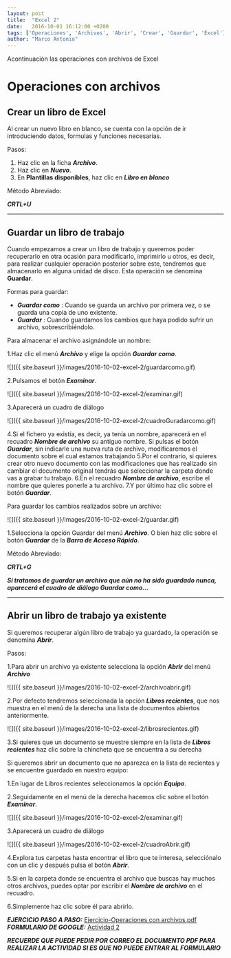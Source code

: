 ```yaml
---
layout: post
title:  "Excel 2"
date:   2016-10-01 16:12:00 +0200
tags: ['Operaciones', 'Archivos', 'Abrir', 'Crear', 'Guardar', 'Excel']
author: "Marco Antonio"
---
```


Acontinuación las operaciones con archivos de Excel

# Operaciones con archivos

## Crear un libro de Excel

Al crear un nuevo libro en blanco, se cuenta con la opción de ir introduciendo datos, formulas y funciones necesarias.

Pasos:

1. Haz clic en la ficha ***Archivo***.
2. Haz clic en ***Nuevo***.
3. En **Plantillas disponibles**, haz clic en ***Libro en blanco***

Método Abreviado:

___CRTL+U___

***

## Guardar un libro de trabajo

Cuando empezamos a crear un libro de trabajo y queremos poder recuperarlo en otra ocasión para modificarlo, imprimirlo u otros, es decir, para realizar cualquier operación posterior sobre este, tendremos que almacenarlo en alguna unidad de disco. Esta operación se denomina **Guardar**.

Formas para guardar:

+ ***Guardar como***
    : Cuando se guarda un archivo por primera vez, o se guarda una copia de uno existente.
+ ***Guardar***
    : Cuando guardamos los cambios que haya podido sufrir un archivo, sobrescribiéndolo.

Para almacenar el archivo asignándole un nombre:

1.Haz clic el menú ***Archivo*** y elige la opción ***Guardar como***.

![]({{ site.baseurl }}/images/2016-10-02-excel-2/guardarcomo.gif)

2.Pulsamos el botón ***Examinar***.

![]({{ site.baseurl }}/images/2016-10-02-excel-2/examinar.gif)

3.Aparecerá un cuadro de diálogo

![]({{ site.baseurl }}/images/2016-10-02-excel-2/cuadroGuradarcomo.gif)

4.Si el fichero ya existía, es decir, ya tenía un nombre, aparecerá en el recuadro ***Nombre de archivo*** su antiguo nombre. Si pulsas el botón ***Guardar***, sin indicarle una nueva ruta de archivo, modificaremos el documento sobre el cual estamos trabajando
5.Por el contrario, si quieres crear otro nuevo documento con las modificaciones que has realizado sin cambiar el documento original tendrás que seleccionar la carpeta donde vas a grabar tu trabajo.
6.En el recuadro ***Nombre de archivo***, escribe el nombre que quieres ponerle a tu archivo.
7.Y por último haz clic sobre el botón ***Guardar***.

Para guardar los cambios realizados sobre un archivo:

![]({{ site.baseurl }}/images/2016-10-02-excel-2/guardar.gif)

1.Selecciona la opción Guardar del menú ***Archivo***. O bien haz clic sobre el botón ***Guardar*** de la ***Barra de Acceso Rápido***.

Método Abreviado:

___CRTL+G___

***Si tratamos de guardar un archivo que aún no ha sido guardado nunca, aparecerá el cuadro de diálogo Guardar como...***

***

## Abrir un libro de trabajo ya existente

Si queremos recuperar algún libro de trabajo ya guardado, la operación se denomina ***Abrir***.

Pasos:

1.Para abrir un archivo ya existente selecciona la opción ***Abrir*** del menú ***Archivo***

![]({{ site.baseurl }}/images/2016-10-02-excel-2/archivoabrir.gif)

2.Por defecto tendremos seleccionada la opción ***Libros recientes***, que nos muestra en el menú de la derecha una lista de documentos abiertos anteriormente.

![]({{ site.baseurl }}/images/2016-10-02-excel-2/librosrecientes.gif)

3.Si quieres que un documento se muestre siempre en la lista de ***Libros recientes*** haz clic sobre la chincheta que se encuentra a su derecha

Si queremos abrir un documento que no aparezca en la lista de recientes y se encuentre guardado en nuestro equipo:

1.En lugar de Libros recientes seleccionamos la opción ***Equipo***.

2.Seguidamente en el menú de la derecha hacemos clic sobre el botón ***Examinar***.

![]({{ site.baseurl }}/images/2016-10-02-excel-2/examinar.gif)

3.Aparecerá un cuadro de diálogo

![]({{ site.baseurl }}/images/2016-10-02-excel-2/cuadroAbrir.gif)

4.Explora tus carpetas hasta encontrar el libro que te interesa, selecciónalo con un clic y después pulsa el botón ***Abrir***.

5.Si en la carpeta donde se encuentra el archivo que buscas hay muchos otros archivos, puedes optar por escribir el ***Nombre de archivo*** en el recuadro.

6.Simplemente haz clic sobre él para abrirlo.


***EJERCICIO PASO A PASO:***
<a target="_blank" href="https://github.com/marcoC76/marcoc76.github.io/blob/master/pdf/Ejercicio-Operaciones%20con%20archivos.pdf">Ejercicio-Operaciones con archivos.pdf</a>
***FORMULARIO DE GOOGLE:***
<a target="_blank" href="https://goo.gl/forms/4JjWweUP5aYmaMTi1">Actividad 2</a>

***RECUERDE QUE PUEDE PEDIR POR CORREO EL DOCUMENTO PDF PARA REALIZAR LA ACTIVIDAD SI ES QUE NO PUEDE ENTRAR AL FORMULARIO***